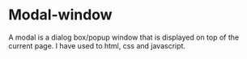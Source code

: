 # Modal-window
A modal is a dialog box/popup window that is displayed on top of the current page.
I have used to html, css and javascript. 

